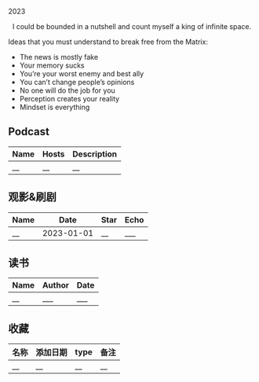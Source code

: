 2023

<center>I could be bounded in a nutshell and count myself a king of infinite space.</center>

Ideas that you must understand to break free from the Matrix:
- The news is mostly fake
- Your memory sucks
- You’re your worst enemy and best ally
- You can’t change people’s opinions
- No one will do the job for you
- Perception creates your reality
- Mindset is everything

## Podcast

| Name                                                         | Hosts | Description       |
| ------------------------------------------------------------ | ---------- |---------- |
| __ | __ | __ |

## 观影&刷剧

<!--START_SECTION:my_drama-->

| Name                                                         | Date       | Star                           | Echo | 
| ------------------------------------------------------------ | ---------- | ------------------------------ |  ---|
| __ | 2023-01-01 |__ | ___ |

## 读书

| Name                                                         | Author | Date       |
| ------------------------------------------------------------ | ---------- |---------- |
| __| ___ | ___ | 

## 收藏

| 名称                                            | 添加日期   | type         | 备注                                           |
| --------------------------------------------------- | ---------- | ------------ | ---------------------------------------------- |
| __  | __  | __        | __  |



